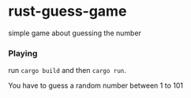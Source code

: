 # rust-guess-game
simple game about guessing the number

### Playing
run `cargo build` and then `cargo run`.

You have to guess a random number between 1 to 101
